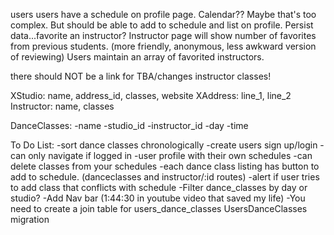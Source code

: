 users
users have a schedule on profile page. Calendar?? Maybe that's too complex. But should be able to add to schedule and list on profile. Persist data...favorite an instructor?
Instructor page will show number of favorites from previous students. (more friendly, anonymous, less awkward version of reviewing)
Users maintain an array of favorited instructors.

there should NOT be a link for TBA/changes instructor classes!

XStudio: name, address_id, classes, website
XAddress: line_1, line_2
Instructor: name, classes

DanceClasses:
-name
-studio_id
-instructor_id
-day
-time

To Do List:
-sort dance classes chronologically
-create users sign up/login
-can only navigate if logged in
-user profile with their own schedules
-can delete classes from your schedules
-each dance class listing has button to add to schedule. (danceclasses and instructor/:id routes)
-alert if user tries to add class that conflicts with schedule
-Filter dance_classes by day or studio?
-Add Nav bar (1:44:30 in youtube video that saved my life)
-You need to create a join table for users_dance_classes UsersDanceClasses migration
